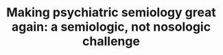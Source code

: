 ---
layout: publications
title: "Making psychiatric semiology great again: a semiologic, not nosologic challenge"
authors: Jean-Arthur Micoulaud-Franchi, Clélia Quiles, Jean-Marie Batail, Christophe Lancon, Marc Masson, Guillaume Dumas, Michel Cermolacce
publication: L'Encephale
year: 2018
link: https://pubmed.ncbi.nlm.nih.gov/29885784
type: "Journal Paper" # "Journal Paper", Preprint, "Book:Chapter", Comment
category: "Opinion:Perspectives" # "Opinion:Perspectives", Review, Computational, Social Cognitive and Affective Neuroscience, Experimental
filename: 2018_J-A.Micoulaud-Franchi #MM.DD.YYYY_F.Author
---